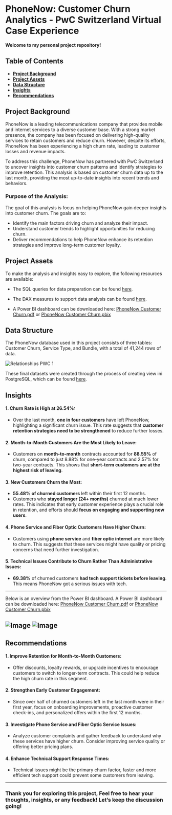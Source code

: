 # PhoneNow: Customer Churn Analytics - PwC Switzerland Virtual Case Experience

**Welcome to my personal project repository!** 

## Table of Contents
- [**Project Background**](#project-background)
- [**Project Assets**](#project-assets)
- [**Data Structure**](#data-structure)
- [**Insights**](#insights)
- [**Recommendations**](#recommendations)


## Project Background

PhoneNow is a leading telecommunications company that provides mobile and internet services to a diverse customer base. With a strong market presence, the company has been focused on delivering high-quality services to retain customers and reduce churn. However, despite its efforts, PhoneNow has been experiencing a high churn rate, leading to customer losses and revenue impacts.

To address this challenge, PhoneNow has partnered with PwC Switzerland to uncover insights into customer churn patterns and identify strategies to improve retention. This analysis is based on customer churn data up to the last month, providing the most up-to-date insights into recent trends and behaviors.


### Purpose of the Analysis:
The goal of this analysis is focus on helping PhoneNow gain deeper insights into customer churn. The goals are to:

-  Identify the main factors driving churn and analyze their impact.
-  Understand customer trends to highlight opportunities for reducing churn.
-  Deliver recommendations to help PhoneNow enhance its retention strategies and improve long-term customer loyalty.


## Project Assets
To make the analysis and insights easy to explore, the following resources are available:

- The SQL queries for data preparation can be found [here](https://mramadhankesapi.github.io/Data-Preparation-Processes_for_PhoneNow...Customer-Churn/).

- The DAX measures to support data analysis can be found [here](https://mramadhankesapi.github.io/DAX-Processes__for__PhoneNow...Customer-Churn/).
  
- A Power BI dashboard can be downloaded here: [PhoneNow Customer Churn.pdf](https://github.com/user-attachments/files/19042483/PhoneNow.Customer.Churn.pdf) or [PhoneNow Customer Churn.pbix](https://github.com/MRamadhanKesaPI/PhoneNow-Customer-Churn-Analytics/blob/main/PhoneNow%20Customer%20Churn.pbix)


## Data Structure
The PhoneNow database used in this project consists of three tables: Customer Churn, Service Type, and Bundle, with a total of 41,244 rows of data.

![Relationships PWC 1](https://github.com/user-attachments/assets/8c0132a4-f104-4350-8eb9-347eec43f063)

These final datasets were created through the process of creating view ini PostgreSQL, which can be found [here](https://mramadhankesapi.github.io/Data-Preparation-Processes_for_PhoneNow...Customer-Churn/).

## Insights

#### 1. Churn Rate is High at 26.54%:
-  Over the last month, **one in four customers** have left PhoneNow, highlighting a significant churn issue. This rate suggests that **customer retention strategies need to be strengthened** to reduce further losses.
    
#### 2. Month-to-Month Customers Are the Most Likely to Leave:
-  Customers on **month-to-month** contracts accounted for **88.55%** of churn, compared to just 8.88% for one-year contracts and 2.57% for two-year contracts. This shows that **short-term customers are at the highest risk of leaving**.

#### 3. New Customers Churn the Most:
-  **55.48% of churned customers** left within their first 12 months.
-  Customers who **stayed longer (24+ months)** churned at much lower rates.
This indicates that early customer experience plays a crucial role in retention, and efforts should **focus on engaging and supporting new users**.

#### 4. Phone Service and Fiber Optic Customers Have Higher Churn:
-  Customers using **phone service** and **fiber optic internet** are more likely to churn. This suggests that these services might have quality or pricing concerns that need further investigation.

#### 5. Technical Issues Contribute to Churn Rather Than Administrative Issues:
-  **69.38%** of churned customers **had tech support tickets before leaving**. This means PhoneNow got a serious issues with tech.

---
Below is an overview from the Power BI dashboard. A Power BI dashboard can be downloaded here: [PhoneNow Customer Churn.pdf](https://github.com/user-attachments/files/18759794/PhoneNow.Customer.Churn.pdf) or [PhoneNow Customer Churn.pbix](https://github.com/MRamadhanKesaPI/PhoneNow-Customer-Churn-Analytics/blob/main/PhoneNow%20Customer%20Churn.pbix)


![Image](https://github.com/user-attachments/assets/3896a84c-4751-4981-b34d-11a75aa839c8)
![Image](https://github.com/user-attachments/assets/f5aa70c1-b3b1-4d08-ac14-0e3983c74a02)
---
## Recommendations

#### 1. Improve Retention for Month-to-Month Customers:
- Offer discounts, loyalty rewards, or upgrade incentives to encourage customers to switch to longer-term contracts. This could help reduce the high churn rate in this segment.
  
#### 2. Strengthen Early Customer Engagement: 
- Since over half of churned customers left in the last month were in their first year, focus on onboarding improvements, proactive customer check-ins, and personalized offers within the first 12 months.

#### 3. Investigate Phone Service and Fiber Optic Service Issues:
- Analyze customer complaints and gather feedback to understand why these services have higher churn. Consider improving service quality or offering better pricing plans.

#### 4. Enhance Technical Support Response Times:
- Technical issues might be the primary churn factor, faster and more efficient tech support could prevent some customers from leaving.

---
### Thank you for exploring this project, Feel free to hear your thoughts, insights, or any feedback! Let’s keep the discussion going!

